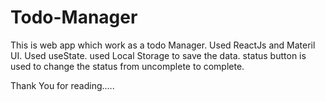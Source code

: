 # Todo-Manager
This is web app which work as a todo Manager.
Used ReactJs and Materil UI.
Used useState.
used Local Storage to save the data.
status button is used to change the status from uncomplete to complete.

Thank You for reading.....
